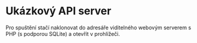 Ukázkový API server
===================

Pro spuštění stačí naklonovat do adresáře viditelného webovým serverem
s PHP (s podporou SQLite) a otevřít v prohlížeči.
